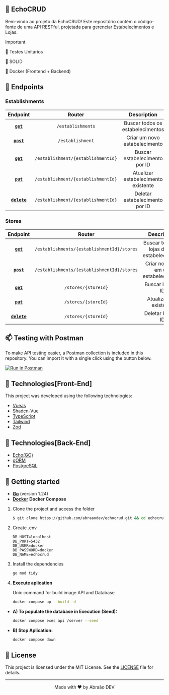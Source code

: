 ## 🤝 EchoCRUD

Bem-vindo ao projeto da EchoCRUD! Este repositório contém o código-fonte de uma API RESTful, projetada para gerenciar Estabelecimentos e Lojas.

> [!IMPORTANT]
> 🔄 Testes Unitários
>
> 🔄 SOLID
>
> 🔄 Docker (Frontend + Backend)


## 🎯 Endpoints

### Establishments

|         Endpoint        |                    Router                    |                 Description                 |
|:-----------------------:|:--------------------------------------------:|:-------------------------------------------:|
| **[`get`](#get)**       | `/establishments`                            | Buscar todos os estabelecimentos            |
| **[`post`](#post)**     | `/establishment`                             | Criar um novo estabelecimento               |
| **[`get`](#get)**       | `/establishment/{establishmentId}`           | Buscar estabelecimento por ID               |
| **[`put`](#put)**       | `/establishment/{establishmentId}`           | Atualizar estabelecimento existente         |
| **[`delete`](#delete)** | `/establishment/{establishmentId}`           | Deletar estabelecimento por ID              |

### Stores

|         Endpoint        |                    Router                    |                 Description                 |
|:-----------------------:|:--------------------------------------------:|:-------------------------------------------:|
| **[`get`](#get)**       | `/establishments/{establishmentId}/stores`   | Buscar todas as lojas de um estabelecimento |
| **[`post`](#post)**     | `/establishments/{establishmentId}/stores`   | Criar nova loja em um estabelecimento       |
| **[`get`](#get)**       | `/stores/{storeId}`                          | Buscar loja por ID                          |
| **[`put`](#put)**       | `/stores/{storeId}`                          | Atualizar loja existente                    |
| **[`delete`](#delete)** | `/stores/{storeId}`                          | Deletar loja por ID                         |

## 📫 Testing with Postman

To make API testing easier, a Postman collection is included in this repository. You can import it with a single click using the button below.

[![Run in Postman](https://run.pstmn.io/button.svg)](https://god.postman.com/run-collection/fork?collection_url=https://raw.githubusercontent.com/AbraaoDev/echocrud/refs/heads/main/postman/EchoCRUD_API.collection.json)



## 🧪 Technologies[Front-End]

This project was developed using the following technologies:

- [VueJs](https://vitejs.dev/)
- [Shadcn-Vue](https://www.shadcn-vue.com/)
- [TypeScript](https://www.typescriptlang.org/)
- [Tailwind](https://tailwindcss.com/)
- [Zod](https://github.com/colinhacks/zod)


## 🧪 Technologies[Back-End]

- [Echo(GO)](https://echo.labstack.com/)
- [gORM](https://gorm.io/)
- [PostgreSQL](https://gorm.io/)

## 🚀 Getting started

* [**Go**](https://go.dev/doc/install) (version 1.24)
* [**Docker**](https://docs.docker.com/engine/install/) **Docker Compose**

1. Clone the project and access the folder

    ```zsh
    $ git clone https://github.com/abraaodev/echocrud.git && cd echocrud
    ```

2. Create .env

    ```env
    DB_HOST=localhost
    DB_PORT=5432
    DB_USER=docker
    DB_PASSWORD=docker
    DB_NAME=echocrud
    ```

3. Install the dependencies

    ```zsh
    go mod tidy
    ```

4. **Execute aplication**

    Unic command for build image API and Database
      ```zsh
      docker-compose up --build -d
      ```

  * **A) To populate the database in Execution (Seed):**

    ```zsh
    docker compose exec api /server --seed
    ```

  * **B) Stop Aplication:**

    ```zsh
    docker compose down
    ```


## 📝 License

This project is licensed under the MIT License. See the [LICENSE](LICENSE.md) file for details.

---

<p align="center">Made with ❤️ by Abraão DEV</p>
